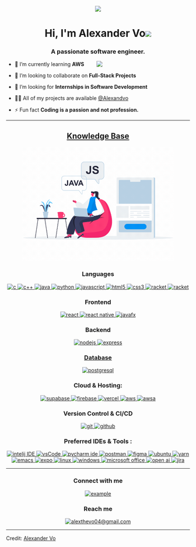 <p align="center">
  <img style="width:8rem; height:auto" src="https://cdn.dribbble.com/users/1787323/screenshots/10091971/media/d43c019bfeff34be8816481e843ea8c1.png"/>
</p>

<h1 align="center">Hi, I'm Alexander Vo<img width="30px" src="https://raw.githubusercontent.com/iampavangandhi/iampavangandhi/master/gifs/Hi.gif"></h1>
<h3 font-size="20" align="center">A passionate software engineer.</h3>

- 🌱 I’m currently learning **AWS** <img align="right" style="width:16rem; height:auto" src="https://media.giphy.com/media/v1.Y2lkPTc5MGI3NjExOHY3bnRrcGtyMzlid3hwa3lqY3ZzNjZpNjl6OXgzcG9hZGduM3lieiZlcD12MV9pbnRlcm5hbF9naWZfYnlfaWQmY3Q9Zw/2IudUHdI075HL02Pkk/giphy.gif"/>

- 👯 I’m looking to collaborate on **Full-Stack Projects**

- 🤝 I’m looking for **Internships in Software Development**

- 👨‍💻 All of my projects are available [@Alexandvo](github.com/alexandvo)

- ⚡ Fun fact **Coding is a passion and not profession.**


---


<h2 align="center"><u><b>Knowledge Base</b></u></h2>

<p align="center">
  <img style="width:26rem; height:auto" src="https://raw.githubusercontent.com/Elanza-48/Elanza-48/41a4790484e268102dfdab2b7c59d440d3ffafab/resources/img/coders-prog.gif"/>
</p>



<h3 align="center">Languages</h3>
<p align="center">
  <a href="https://www.cprogramming.com/" target="_blank"> 
    <img src="https://img.shields.io/badge/C%20programming-A8B9CC.svg?style=for-the-badge&logo=c&logoColor=white"
      alt="c"/>
  </a>
  <a href="https://cplusplus.com/" target="_blank"> 
    <img src="https://img.shields.io/badge/c++-00599C.svg?style=for-the-badge&logo=c%2B%2B&logoColor=white"
      alt="c++"/>
  </a>
  <a href="https://www.java.com" target="_blank"> 
    <img src="https://img.shields.io/badge/Java-007396.svg?style=for-the-badge&logo=java&logoColor=white" 
      alt="java"/> 
  </a>
  <a href="https://www.python.org/" target="_blank"> 
    <img src="https://img.shields.io/badge/python-3776AB.svg?style=for-the-badge&logo=python&logoColor=white" 
      alt="python"/> 
  </a>
  <a href="https://developer.mozilla.org/en-US/docs/Web/JavaScript" target="_blank"> 
    <img src="https://img.shields.io/badge/Javascript-F7DF1E.svg?style=for-the-badge&logo=javascript&logoColor=black"
      alt="javascript"/> 
  </a>
  <a href="https://www.w3.org/html/" target="_blank"> 
    <img src="https://img.shields.io/badge/html-E34F26.svg?style=for-the-badge&logo=html5&logoColor=white"
      alt="html5"/> 
  </a>
  <a href="https://www.w3schools.com/css/" target="_blank">
    <img src="https://img.shields.io/badge/css-1572B6.svg?style=for-the-badge&logo=css3&logoColor=white"
      alt="css3"/>
  </a>
  <a href="https://racket-lang.org/" target="_blank">
    <img src="https://img.shields.io/badge/racket-9F1D20.svg?style=for-the-badge&logo=racket&logoColor=white"
      alt="racket"/>
  </a>
  <a href="https://www.w3schools.com/sql/" target="_blank">
    <img src="https://img.shields.io/badge/sql-4479A1.svg?style=for-the-badge"
      alt="racket"/>
  </a>
</p>

<h3 align="center">Frontend</h3>
<p align="center">
  <a href="https://reactjs.org/" target="_blank"> 
    <img src="https://img.shields.io/badge/reactjs-61DAFB.svg?style=for-the-badge&logo=react&logoColor=black"
      alt="react"/> 
  </a>
  <a href="https://reactnative.dev/" target="_blank"> 
    <img src="https://img.shields.io/badge/react_native-61DAFB.svg?style=for-the-badge&logo=react&logoColor=white"
      alt="react native"/> 
  </a>
  <a href="https://reactjs.org/" target="_blank"> 
    <img src="https://img.shields.io/badge/javafx-007396.svg?style=for-the-badge&logo=java&logoColor=white"
      alt="javafx"/> 
  </a>
</p>

<h3 align="center">Backend</h3>
<p align="center">
  <a href="https://nodejs.org" target="_blank"> 
    <img src="https://img.shields.io/badge/node.js-339933.svg?style=for-the-badge&logo=nodedotjs&logoColor=white"
      alt="nodejs"/> 
  </a>
  <a href="https://expressjs.com" target="_blank">
    <img src="https://img.shields.io/badge/express-000000.svg?style=for-the-badge&logo=express&logoColor=white"
      alt="express" />
</p>

<h3 align="center">Database</h3>
<p align="center">
  <a href="https://www.postgresql.org" target="_blank"> 
    <img src="https://img.shields.io/badge/postgreSQL-4169E1.svg?style=for-the-badge&logo=postgresql&logoColor=white"
      alt="postgresql"/> 
  </a>
</p>

<h3 align="center">Cloud & Hosting:</h3>
<p align="center">
  <a href="https://supabase.com/" target="_blank">
    <img  src="https://img.shields.io/badge/supabase-3333FF.svg?style=for-the-badge&logo=supabase&logoColor=white" alt="supabase"/> 
  </a>
  <a href="https://firebase.google.com/" target="_blank">
    <img src="https://img.shields.io/badge/firebase-FFCA28.svg?style=for-the-badge&logo=firebase&logoColor=black" alt="firebase"/>
  </a>
  <a href="https://vercel.com/" target="_blank">
    <img src="https://img.shields.io/badge/vercel-000000.svg?style=for-the-badge&logo=vercel&logoColor=white" alt="vercel"/>
  </a>
  <a href="https://aws.amazon.com/" target="_blank"> 
    <img src="https://img.shields.io/badge/aws-232F3E.svg?style=for-the-badge&logo=amazon-aws&logoColor=white"
      alt="aws"/> 
  </a> 
  <a href="https://render.com/" target="_blank"> 
    <img src="https://img.shields.io/badge/render.com-000000.svg?style=for-the-badge&logo=render&logoColor=white"
      alt="awsa"/> 
  </a> 
</p>

<h3 align="center">Version Control & CI/CD</h3>
<p align="center">
  <a href="https://git-scm.com/" target="_blank">
    <img src="https://img.shields.io/badge/git-F05032.svg?style=for-the-badge&logo=git&logoColor=white"
      alt="git"/>
  </a>
  <a href="https://github.com/ELanza-48" target="_blank">
    <img src="https://img.shields.io/badge/github-181717.svg?style=for-the-badge&logo=github&logoColor=white" alt="github" />
  </a>
</p>

<h3 align="center">Preferred IDEs  & Tools :</h3>
<p align="center"> 
  <a href="https://www.jetbrains.com/idea/" target="_blank">
    <img src="https://img.shields.io/badge/intellij-000000.svg?style=for-the-badge&logo=intellij-idea&logoColor=white" alt="intelij IDE"/> 
  </a>
  <a href="https://code.visualstudio.com/" target="_blank">
    <img src="https://img.shields.io/badge/vscode-007ACC.svg?style=for-the-badge&logo=visualstudiocode&logoColor=white" alt="vsCode"/> 
  </a>
  <a href="https://www.jetbrains.com/pycharm/" target="_blank">
    <img src="https://img.shields.io/badge/pycharm-000000.svg?style=for-the-badge&logo=pycharm&logoColor=white" alt="pycharm ide" />
  </a>
  <a href="https://postman.com" target="_blank"> 
    <img src="https://img.shields.io/badge/postman-FF6C37.svg?style=for-the-badge&logo=postman&logoColor=white" alt="postman"/>
  </a>
  <a href="https://www.figma.com/" target="_blank">
    <img src="https://img.shields.io/badge/figma-F24E1E.svg?style=for-the-badge&logo=figma&logoColor=white"
      alt="figma"/>
  </a>
  <a href="https://ubuntu.com/" target="_blank"> 
    <img src="https://img.shields.io/badge/ubuntu-E95420.svg?style=for-the-badge&logo=ubuntu&logoColor=white" alt="ubuntu"/>
  </a>
  <a href="https://yarnpkg.com/" target="_blank"> 
    <img src="https://img.shields.io/badge/yarn-2C8EBB.svg?style=for-the-badge&logo=yarn&logoColor=white" alt="yarn"/>
  </a>
  <a href="https://www.gnu.org/software/emacs/" target="_blank"> 
    <img src="https://img.shields.io/badge/emacs-7F5AB6.svg?style=for-the-badge&logo=gnu-emacs&logoColor=white" alt="emacs"/>
  </a>
  <a href="https://expo.dev/" target="_blank"> 
    <img src="https://img.shields.io/badge/expo-000020.svg?style=for-the-badge&logo=expo&logoColor=white" alt="expo"/>
  </a>
  <a href="https://en.wikipedia.org/wiki/Linux" target="_blank"> 
    <img src="https://img.shields.io/badge/linux-FCC624.svg?style=for-the-badge&logo=linux&logoColor=black" alt="linux"/>
  </a>
  <a href="https://microsoft.fandom.com/wiki/Microsoft_Windows" target="_blank"> 
    <img src="https://img.shields.io/badge/windows-0078D6.svg?style=for-the-badge&logo=windows&logoColor=white" alt="windows"/>
  </a>
  <a href="https://www.office.com/" target="_blank"> 
    <img src="https://img.shields.io/badge/microsoft_office-D83B01.svg?style=for-the-badge&logo=microsoft&logoColor=white" alt="microsoft office"/>
  </a>
  <a href="https://openai.com/" target="_blank"> 
    <img src="https://img.shields.io/badge/openai-412991.svg?style=for-the-badge&logo=openai&logoColor=white" alt="open ai"/>
  </a>
  <a href="https://www.atlassian.com/software/jira" target="_blank"> 
    <img src="https://img.shields.io/badge/jira-0052CC.svg?style=for-the-badge&logo=jira&logoColor=white" alt="jira"/>
  </a>
</p>

----

<h3 align="center">Connect with me</h3>

<div style="margin-top:10px" align="center">
  <div>
    <a  href="https://linkedin.com/in/alexandvo" target="_blank">
      <img src="https://img.shields.io/badge/Linked%20In-0A66C2.svg?style=for-the-badge&logo=linkedin&logoColor=white" alt="example"/>
    </a>
  </div>
</div>

<h3 align="center">Reach me</h3>

<p align="center">
  <a href="mailto:alexthevo04@gmail.com?subject=Feedback%20From%20Github&body=Hello," target="_blank">
    <img src="https://img.shields.io/badge/Gmail-D14836.svg?style=for-the-badge&logo=gmail&logoColor=white" alt="alexthevo04@gmail.com"/>
  </a>
</p>

------
Credit: [Alexander Vo](https://github.com/alexandvo)
